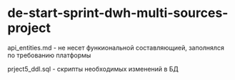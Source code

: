 # de-start-sprint-dwh-multi-sources-project

api_entities.md - не несет функиональной составляющией, заполнялся по требованию платформы

prject5_ddl.sql - скрипты необходимых изменений в БД

